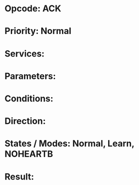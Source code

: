 # Opcode: ACK
# Priority: Normal
# Services: 
# Parameters: 
# Conditions: 
# Direction: 
# States / Modes: Normal, Learn, NOHEARTB
# Result: 